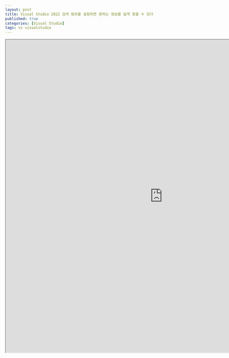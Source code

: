 ```yaml
---
layout: post
title: Visual Studio 2022 검색 범위를 설정하면 원하는 정보를 쉽게 찾을 수 있다
published: true
categories: [Visual Studio]
tags: vs visualstudio
---
```

<iframe width="1024" height="1024" src="https://docs.google.com/document/d/e/2PACX-1vRkDgnq--lTt0W-efFdq0P5NkZRuBti8ajJc1aUT3J6cQFIAuTFpho473jol0qE0BJFFEbBF-rHEsDp/pub?embedded=true"></iframe>    
  


